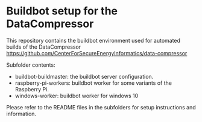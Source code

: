 # Buildbot setup for the DataCompressor

This repository contains the buildbot environment used for automated builds of the DataCompressor https://github.com/CenterForSecureEnergyInformatics/data-compressor

Subfolder contents:
- buildbot-buildmaster: the buildbot server configuration.
- raspberry-pi-workers: buildbot worker for some variants of the Raspberry Pi.
- windows-worker: buildbot worker for windows 10

Please refer to the README files in the subfolders for setup instructions and information.

